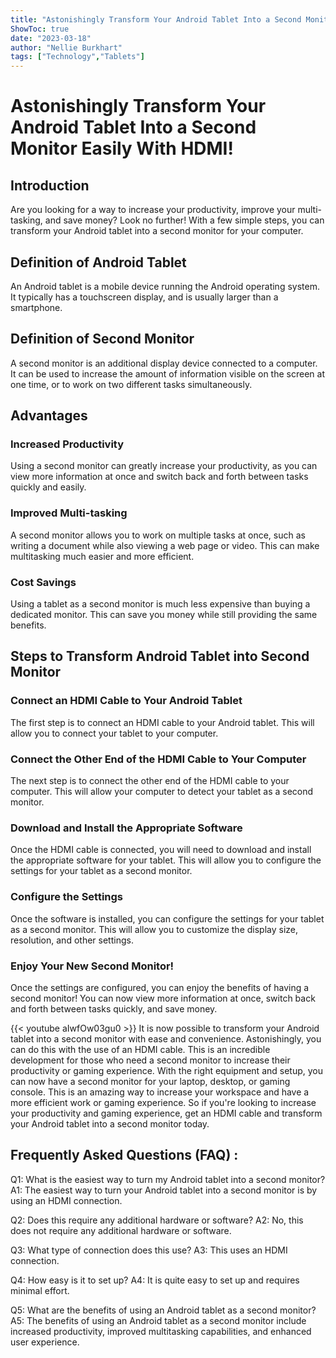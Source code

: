 ```yaml
---
title: "Astonishingly Transform Your Android Tablet Into a Second Monitor Easily With HDMI!"
ShowToc: true 
date: "2023-03-18"
author: "Nellie Burkhart" 
tags: ["Technology","Tablets"]
---
```

# Astonishingly Transform Your Android Tablet Into a Second Monitor Easily With HDMI!

## Introduction

Are you looking for a way to increase your productivity, improve your multi-tasking, and save money? Look no further! With a few simple steps, you can transform your Android tablet into a second monitor for your computer.

## Definition of Android Tablet

An Android tablet is a mobile device running the Android operating system. It typically has a touchscreen display, and is usually larger than a smartphone.

## Definition of Second Monitor

A second monitor is an additional display device connected to a computer. It can be used to increase the amount of information visible on the screen at one time, or to work on two different tasks simultaneously.

## Advantages

### Increased Productivity

Using a second monitor can greatly increase your productivity, as you can view more information at once and switch back and forth between tasks quickly and easily.

### Improved Multi-tasking

A second monitor allows you to work on multiple tasks at once, such as writing a document while also viewing a web page or video. This can make multitasking much easier and more efficient.

### Cost Savings

Using a tablet as a second monitor is much less expensive than buying a dedicated monitor. This can save you money while still providing the same benefits.

## Steps to Transform Android Tablet into Second Monitor

### Connect an HDMI Cable to Your Android Tablet

The first step is to connect an HDMI cable to your Android tablet. This will allow you to connect your tablet to your computer.

### Connect the Other End of the HDMI Cable to Your Computer

The next step is to connect the other end of the HDMI cable to your computer. This will allow your computer to detect your tablet as a second monitor.

### Download and Install the Appropriate Software

Once the HDMI cable is connected, you will need to download and install the appropriate software for your tablet. This will allow you to configure the settings for your tablet as a second monitor.

### Configure the Settings

Once the software is installed, you can configure the settings for your tablet as a second monitor. This will allow you to customize the display size, resolution, and other settings.

### Enjoy Your New Second Monitor!

Once the settings are configured, you can enjoy the benefits of having a second monitor! You can now view more information at once, switch back and forth between tasks quickly, and save money.

{{< youtube aIwfOw03gu0 >}} 
It is now possible to transform your Android tablet into a second monitor with ease and convenience. Astonishingly, you can do this with the use of an HDMI cable. This is an incredible development for those who need a second monitor to increase their productivity or gaming experience. With the right equipment and setup, you can now have a second monitor for your laptop, desktop, or gaming console. This is an amazing way to increase your workspace and have a more efficient work or gaming experience. So if you're looking to increase your productivity and gaming experience, get an HDMI cable and transform your Android tablet into a second monitor today.

## Frequently Asked Questions (FAQ) :
Q1: What is the easiest way to turn my Android tablet into a second monitor?
A1: The easiest way to turn your Android tablet into a second monitor is by using an HDMI connection. 

Q2: Does this require any additional hardware or software?
A2: No, this does not require any additional hardware or software. 

Q3: What type of connection does this use?
A3: This uses an HDMI connection. 

Q4: How easy is it to set up?
A4: It is quite easy to set up and requires minimal effort. 

Q5: What are the benefits of using an Android tablet as a second monitor?
A5: The benefits of using an Android tablet as a second monitor include increased productivity, improved multitasking capabilities, and enhanced user experience.


